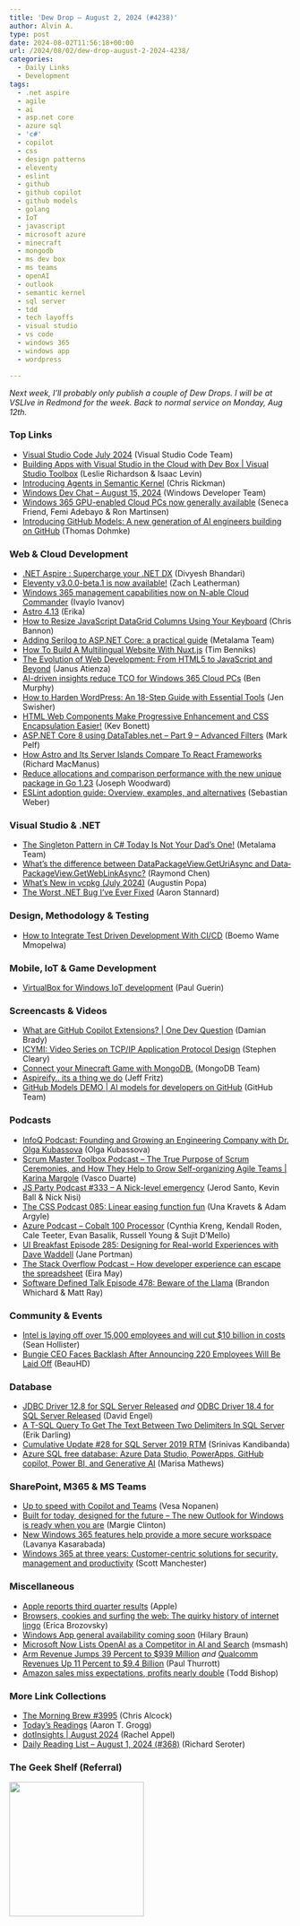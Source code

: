 ```yaml
---
title: 'Dew Drop – August 2, 2024 (#4238)'
author: Alvin A.
type: post
date: 2024-08-02T11:56:18+00:00
url: /2024/08/02/dew-drop-august-2-2024-4238/
categories:
  - Daily Links
  - Development
tags:
  - .net aspire
  - agile
  - ai
  - asp.net core
  - azure sql
  - 'c#'
  - copilot
  - css
  - design patterns
  - eleventy
  - eslint
  - github
  - github copilot
  - github models
  - golang
  - IoT
  - javascript
  - microsoft azure
  - minecraft
  - mongodb
  - ms dev box
  - ms teams
  - openAI
  - outlook
  - semantic kernel
  - sql server
  - tdd
  - tech layoffs
  - visual studio
  - vs code
  - windows 365
  - windows app
  - wordpress

---
```

_Next week, I&#8217;ll probably only publish a couple of Dew Drops. I will be at VSLIve in Redmond for the week. Back to normal service on Monday, Aug 12th._

### <a name="top"></a>Top Links

  * <a href="https://code.visualstudio.com/updates/v1_92" target="_blank" rel="noopener">Visual Studio Code July 2024</a> (Visual Studio Code Team)
  * <a href="http://www.youtube.com/watch?v=9imDpJwrFJE" target="_blank" rel="noopener">Building Apps with Visual Studio in the Cloud with Dev Box | Visual Studio Toolbox</a> (Leslie Richardson & Isaac Levin)
  * <a href="https://devblogs.microsoft.com/semantic-kernel/introducing-agents-in-semantic-kernel/" target="_blank" rel="noopener">Introducing Agents in Semantic Kernel</a> (Chris Rickman)
  * <a href="http://www.youtube.com/watch?v=43rwZpcKtCA" target="_blank" rel="noopener">Windows Dev Chat &#8211; August 15, 2024</a> (Windows Developer Team)
  * <a href="https://techcommunity.microsoft.com/t5/windows-it-pro-blog/windows-365-gpu-enabled-cloud-pcs-now-generally-available/ba-p/4206600" target="_blank" rel="noopener">Windows 365 GPU-enabled Cloud PCs now generally available</a> (Seneca Friend, Femi Adebayo & Ron Martinsen)
  * <a href="https://github.blog/news-insights/product-news/introducing-github-models/" target="_blank" rel="noopener">Introducing GitHub Models: A new generation of AI engineers building on GitHub</a> (Thomas Dohmke)



### <a name="web"></a>Web & Cloud Development

  * <a href="https://blog.nashtechglobal.com/net-aspire-supercharge-your-net-dx/" target="_blank" rel="noopener">.NET Aspire : Supercharge your .NET DX</a> (Divyesh Bhandari)
  * <a href="https://www.zachleat.com/web/eleventy-three-beta/" target="_blank" rel="noopener">Eleventy v3.0.0-beta.1 is now available!</a> (Zach Leatherman)
  * <a href="https://techcommunity.microsoft.com/t5/windows-it-pro-blog/windows-365-management-capabilities-now-on-n-able-cloud/ba-p/4206738" target="_blank" rel="noopener">Windows 365 management capabilities now on N-able Cloud Commander</a> (Ivaylo Ivanov)
  * <a href="https://astro.build/blog/astro-4130/" target="_blank" rel="noopener">Astro 4.13</a> (Erika)
  * <a href="https://developer.mescius.com/blogs/how-to-resize-javascript-datagrid-columns-using-your-keyboard" target="_blank" rel="noopener">How to Resize JavaScript DataGrid Columns Using Your Keyboard</a> (Chris Bannon)
  * <a href="https://blog.postsharp.net/serilog-aspnetcore" target="_blank" rel="noopener">Adding Serilog to ASP.NET Core: a practical guide</a> (Metalama Team)
  * <a href="https://smashingmagazine.com/2024/08/how-build-multilingual-website-nuxt-i18n/" target="_blank" rel="noopener">How To Build A Multilingual Website With Nuxt.js</a> (Tim Benniks)
  * <a href="https://learningjquery.com/2024/08/the-evolution-of-web-development-from-html5-to-javascript-and-beyond" target="_blank" rel="noopener">The Evolution of Web Development: From HTML5 to JavaScript and Beyond</a> (Janus Atienza)
  * <a href="https://techcommunity.microsoft.com/t5/windows-it-pro-blog/ai-driven-insights-reduce-tco-for-windows-365-cloud-pcs/ba-p/4206562" target="_blank" rel="noopener">AI-driven insights reduce TCO for Windows 365 Cloud PCs</a> (Ben Murphy)
  * <a href="https://jetpack.com/blog/wordpress-hardening/" target="_blank" rel="noopener">How to Harden WordPress: An 18-Step Guide with Essential Tools</a> (Jen Swisher)
  * <a href="https://css-tricks.com/html-web-components-make-progressive-enhancement-and-css-encapsulation-easier/" target="_blank" rel="noopener">HTML Web Components Make Progressive Enhancement and CSS Encapsulation Easier!</a> (Kev Bonett)
  * <a href="https://www.codeproject.com/Articles/5386263/ASP-NET8-using-DataTables-net-Part9-Advanced-Filte" target="_blank" rel="noopener">ASP.NET Core 8 using DataTables.net – Part 9 – Advanced Filters</a> (Mark Pelf)
  * <a href="https://thenewstack.io/how-astro-and-its-server-islands-compare-to-react-frameworks/" target="_blank" rel="noopener">How Astro and Its Server Islands Compare To React Frameworks</a> (Richard MacManus)
  * <a href="https://josephwoodward.co.uk/2024/08/performance-improvements-unique-package-go-1-23" target="_blank" rel="noopener">Reduce allocations and comparison performance with the new unique package in Go 1.23</a> (Joseph Woodward)
  * <a href="https://blog.logrocket.com/eslint-adoption-guide/" target="_blank" rel="noopener">ESLint adoption guide: Overview, examples, and alternatives</a> (Sebastian Weber)



### <a name="dotnet"></a>Visual Studio & .NET

  * <a href="https://blog.postsharp.net/singleton" target="_blank" rel="noopener">The Singleton Pattern in C# Today Is Not Your Dad&#8217;s One!</a> (Metalama Team)
  * <a href="https://devblogs.microsoft.com/oldnewthing/20240801-00/?p=110085" target="_blank" rel="noopener">What’s the difference between Data&shy;Package&shy;View.Get&shy;Uri&shy;Async and Data&shy;Package&shy;View.Get&shy;Web&shy;Link&shy;Async?</a> (Raymond Chen)
  * <a href="https://devblogs.microsoft.com/cppblog/whats-new-in-vcpkg-july-2024/" target="_blank" rel="noopener">What’s New in vcpkg (July 2024)</a> (Augustin Popa)
  * <a href="https://petabridge.com/blog/worst-dotnet-bug/" target="_blank" rel="noopener">The Worst .NET Bug I&#8217;ve Ever Fixed</a> (Aaron Stannard)



### <a name="design"></a>Design, Methodology & Testing

  * <a href="https://www.travis-ci.com/blog/how-to-integrate-test-driven-development-with-ci-cd/" target="_blank" rel="noopener">How to Integrate Test Driven Development With CI/CD</a> (Boemo Wame Mmopelwa)



### <a name="mobile"></a>Mobile, IoT & Game Development

  * <a href="https://medium.com/oracledevs/virtualbox-for-windows-iot-development-212ef248ff57?source=rss----749dcac244ef---4" target="_blank" rel="noopener">VirtualBox for Windows IoT development</a> (Paul Guerin)



### <a name="videos"></a>Screencasts & Videos

  * <a href="http://www.youtube.com/watch?v=lMNYsyFJCTw" target="_blank" rel="noopener">What are GitHub Copilot Extensions? | One Dev Question</a> (Damian Brady)
  * <a href="https://blog.stephencleary.com/2024/08/icymi-tcpip-protocol-design.html" target="_blank" rel="noopener">ICYMI: Video Series on TCP/IP Application Protocol Design</a> (Stephen Cleary)
  * <a href="http://www.youtube.com/watch?v=tdnblbd_yUo" target="_blank" rel="noopener">Connect your Minecraft Game with MongoDB.</a> (MongoDB Team)
  * <a href="http://www.youtube.com/watch?v=wzSVXXSAv3A" target="_blank" rel="noopener">Aspireify.. its a thing we do</a> (Jeff Fritz)
  * <a href="http://www.youtube.com/watch?v=WiBB8Lsgl7I" target="_blank" rel="noopener">GitHub Models DEMO | AI models for developers on GitHub</a> (GitHub Team)



### <a name="podcasts"></a>Podcasts

  * <a href="https://www.infoq.com/podcasts/growing-engineering-culture/" target="_blank" rel="noopener">InfoQ Podcast: Founding and Growing an Engineering Company with Dr. Olga Kubassova</a> (Olga Kubassova)
  * <a href="https://scrummastertoolbox.libsyn.com/the-true-purpose-of-scrum-ceremonies-and-how-they-help-to-grow-self-organizing-agile-teams-karina-margole" target="_blank" rel="noopener">Scrum Master Toolbox Podcast &#8211; The True Purpose of Scrum Ceremonies, and How They Help to Grow Self-organizing Agile Teams | Karina Margole</a> (Vasco Duarte)
  * <a href="https://changelog.com/jsparty/333" target="_blank" rel="noopener">JS Party Podcast #333 &#8211; A Nick-level emergency</a> (Jerod Santo, Kevin Ball & Nick Nisi)
  * <a href="http://thecsspodcast.libsyn.com/085-linear-easing-function-fun" target="_blank" rel="noopener">The CSS Podcast 085: Linear easing function fun</a> (Una Kravets & Adam Argyle)
  * <a href="http://azpodcast.azurewebsites.net/post/Cobalt-100-Processor" target="_blank" rel="noopener">Azure Podcast &#8211; Cobalt 100 Processor</a> (Cynthia Kreng, Kendall Roden, Cale Teeter, Evan Basalik, Russell Young & Sujit D&#8217;Mello)
  * <a href="https://uibreakfast.com/285-designing-for-real-world-experiences-with-dave-waddell/" target="_blank" rel="noopener">UI Breakfast Episode 285: Designing for Real-world Experiences with Dave Waddell</a> (Jane Portman)
  * <a href="https://stackoverflow.blog/2024/08/02/how-developer-experience-can-escape-the-spreadsheet/" target="_blank" rel="noopener">The Stack Overflow Podcast &#8211; How developer experience can escape the spreadsheet</a> (Eira May)
  * <a href="https://www.softwaredefinedtalk.com/478" target="_blank" rel="noopener">Software Defined Talk Episode 478: Beware of the Llama</a> (Brandon Whichard & Matt Ray)



### <a name="events"></a>Community & Events

  * <a href="https://www.theverge.com/2024/8/1/24210656/intel-is-laying-off-over-10000-employees-and-will-cut-10-billion-in-costs" target="_blank" rel="noopener">Intel is laying off over 15,000 employees and will cut $10 billion in costs</a> (Sean Hollister)
  * <a href="https://games.slashdot.org/story/24/08/01/2125246/bungie-ceo-faces-backlash-after-announcing-220-employees-will-be-laid-off?utm_source=rss1.0mainlinkanon&utm_medium=feed" target="_blank" rel="noopener">Bungie CEO Faces Backlash After Announcing 220 Employees Will Be Laid Off</a> (BeauHD)



### <a name="sql"></a>Database

  * <a href="https://techcommunity.microsoft.com/t5/sql-server-blog/jdbc-driver-12-8-for-sql-server-released/ba-p/4207692" target="_blank" rel="noopener">JDBC Driver 12.8 for SQL Server Released</a> _and_ <a href="https://techcommunity.microsoft.com/t5/sql-server-blog/odbc-driver-18-4-for-sql-server-released/ba-p/4207703" target="_blank" rel="noopener">ODBC Driver 18.4 for SQL Server Released</a> (David Engel)
  * <a href="https://erikdarling.com/a-t-sql-query-to-get-the-text-between-two-delimiters-in-sql-server/" target="_blank" rel="noopener">A T-SQL Query To Get The Text Between Two Delimiters In SQL Server</a> (Erik Darling)
  * <a href="https://techcommunity.microsoft.com/t5/sql-server-blog/cumulative-update-28-for-sql-server-2019-rtm/ba-p/4207822" target="_blank" rel="noopener">Cumulative Update #28 for SQL Server 2019 RTM</a> (Srinivas Kandibanda)
  * <a href="https://techcommunity.microsoft.com/t5/azure-sql-blog/azure-sql-free-database-azure-data-studio-powerapps-github/ba-p/4207679" target="_blank" rel="noopener">Azure SQL free database: Azure Data Studio, PowerApps, GitHub copilot, Power BI, and Generative AI</a> (Marisa Mathews)



### <a name="sp"></a>SharePoint, M365 & MS Teams

  * <a href="https://mymetaverseday.com/2024/08/01/up-to-speed-with-copilot-and-teams/" target="_blank" rel="noopener">Up to speed with Copilot and Teams</a> (Vesa Nopanen)
  * <a href="https://techcommunity.microsoft.com/t5/outlook-blog/built-for-today-designed-for-the-future-the-new-outlook-for/ba-p/4205635" target="_blank" rel="noopener">Built for today, designed for the future &#8211; The new Outlook for Windows is ready when you are</a> (Margie Clinton)
  * <a href="https://techcommunity.microsoft.com/t5/windows-it-pro-blog/new-windows-365-features-help-provide-a-more-secure-workspace/ba-p/4206802" target="_blank" rel="noopener">New Windows 365 features help provide a more secure workspace</a> (Lavanya Kasarabada)
  * <a href="https://blogs.windows.com/windowsexperience/2024/08/01/windows-365-at-three-years-customer-centric-solutions-for-security-management-and-productivity/" target="_blank" rel="noopener">Windows 365 at three years: Customer-centric solutions for security, management and productivity</a> (Scott Manchester)



### <a name="misc"></a>Miscellaneous

  * <a href="https://www.apple.com/newsroom/2024/08/apple-reports-third-quarter-results/" target="_blank" rel="noopener">Apple reports third quarter results</a> (Apple)
  * <a href="https://blog.mozilla.org/en/internet-culture/history-of-internet-terms/" target="_blank" rel="noopener">Browsers, cookies and surfing the web: The quirky history of internet lingo</a> (Erica Brozovsky)
  * <a href="https://techcommunity.microsoft.com/t5/windows-it-pro-blog/windows-app-general-availability-coming-soon/ba-p/4206647" target="_blank" rel="noopener">Windows App general availability coming soon</a> (Hilary Braun)
  * <a href="https://slashdot.org/story/24/08/01/1854203/microsoft-now-lists-openai-as-a-competitor-in-ai-and-search?utm_source=rss1.0mainlinkanon&utm_medium=feed" target="_blank" rel="noopener">Microsoft Now Lists OpenAI as a Competitor in AI and Search</a> (msmash)
  * <a href="https://www.thurrott.com/hardware/306500/arm-revenue-jumps-39-percent-to-939-million" target="_blank" rel="noopener">Arm Revenue Jumps 39 Percent to $939 Million</a> _and_ <a href="https://www.thurrott.com/hardware/306505/qualcomm-revenues-up-11-percent-to-9-4-billion" target="_blank" rel="noopener">Qualcomm Revenues Up 11 Percent to $9.4 Billion</a> (Paul Thurrott)
  * <a href="https://www.geekwire.com/2024/amazon-revenue-misses-expectations-but-profits-nearly-double-in-second-quarter-results/" target="_blank" rel="noopener">Amazon sales miss expectations, profits nearly double</a> (Todd Bishop)



### <a name="links"></a>More Link Collections

  * <a href="https://blog.cwa.me.uk/2024/08/02/the-morning-brew-3995/" target="_blank" rel="noopener">The Morning Brew #3995</a> (Chris Alcock)
  * <a href="https://aarontgrogg.com/blog/2024/08/01/todays-readings-394/" target="_blank" rel="noopener">Today’s Readings</a> (Aaron T. Grogg)
  * <a href="https://blog.jetbrains.com/dotnet/2024/08/01/dotinsights-august-2024/" target="_blank" rel="noopener">dotInsights | August 2024</a> (Rachel Appel)
  * <a href="https://seroter.com/2024/08/01/daily-reading-list-august-1-2024-368/" target="_blank" rel="noopener">Daily Reading List – August 1, 2024 (#368)</a> (Richard Seroter)



### <a name="shelf"></a>The Geek Shelf (Referral)

<a href="https://www.amazon.com/dp/1805123386/?tag=amavin-20" target="_blank" rel="noopener"><img loading="lazy" decoding="async" width="240" height="240" style="border: 0px currentcolor; border-image: none; background-image: none;" src="https://m.media-amazon.com/images/I/41Nw2b8F8FL._SS135_.jpg" border="0" /></a>